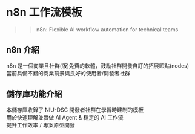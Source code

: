 # n8n 工作流模板

>> n8n: Flexible AI workflow automation for technical teams

## n8n 介紹
n8n 是一個商業且社群(版)免費的軟體，鼓勵社群開發自訂的拓展節點(nodes)  
當前具備不錯的商業前景與良好的使用者/開發者社群  

## 儲存庫功能介紹
本儲存庫收錄了 NIU-DSC 開發者社群在學習時建制的模板  
用於快速理解並實做 AI Agent & 穩定的 AI 工作流  
提升工作效率 / 專案原型開發